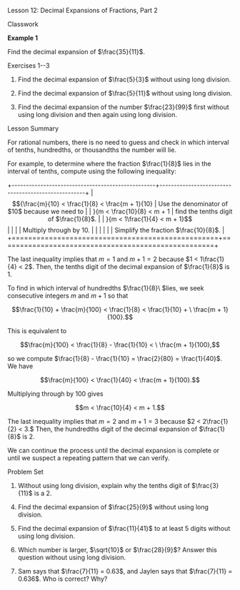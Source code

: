 Lesson 12: Decimal Expansions of Fractions, Part 2

Classwork

**Example 1**

Find the decimal expansion of $\frac{35}{11}$.

Exercises 1--3

1.  Find the decimal expansion of $\frac{5}{3}$ without using long
    division.

2.  Find the decimal expansion of $\frac{5}{11}$ without using long
    division.

3.  Find the decimal expansion of the number $\frac{23}{99}$ first
    without using long division and then again using long division.

Lesson Summary

For rational numbers, there is no need to guess and check in which
interval of tenths, hundredths, or thousandths the number will lie.

For example, to determine where the fraction $\frac{1}{8}$ lies in the
interval of tenths, compute using the following inequality:

+--------------------------------------------------+----------------------------------------------------+
| $${\frac{m}{10} < \frac{1}{8} < \frac{m + 1}{10} | Use the denominator of $10$ because we need to     |
| }{m < \frac{10}{8} < m + 1                       | find the tenths digit of $\frac{1}{8}$.            |
| }{m < 1\frac{1}{4} < m + 1}$$                    |                                                    |
|                                                  | Multiply through by $10$.                          |
|                                                  |                                                    |
|                                                  | Simplify the fraction $\frac{10}{8}$.              |
+==================================================+====================================================+

The last inequality implies that $m = 1$ and $m + 1 = 2$ because
$1 < 1\frac{1}{4} < 2$. Then, the tenths digit of the decimal expansion
of $\frac{1}{8}$ is $1$.

To find in which interval of hundredths $\frac{1}{8}\ $lies, we seek
consecutive integers $m$ and $m + 1$ so that

$$\frac{1}{10} + \frac{m}{100} < \frac{1}{8} < \frac{1}{10} + \ \frac{m + 1}{100}.$$

This is equivalent to

$$\frac{m}{100} < \frac{1}{8} - \frac{1}{10} < \ \frac{m + 1}{100},$$

so we compute
$\frac{1}{8} - \frac{1}{10} = \frac{2}{80} = \frac{1}{40}$. We have

$$\frac{m}{100} < \frac{1}{40} < \frac{m + 1}{100}.$$

Multiplying through by $100$ gives

$$m < \frac{10}{4} < m + 1.$$

The last inequality implies that $m = 2$ and $m + 1 = 3$ because
$2 < 2\frac{1}{2} < 3.$ Then, the hundredths digit of the decimal
expansion of $\frac{1}{8}$ is $2$.

We can continue the process until the decimal expansion is complete or
until we suspect a repeating pattern that we can verify.

Problem Set

1.  Without using long division, explain why the tenths digit of
    $\frac{3}{11}$ is a $2$.

<!-- -->

4.  Find the decimal expansion of $\frac{25}{9}$ without using long
    division.

5.  Find the decimal expansion of $\frac{11}{41}$ to at least $5$ digits
    without using long division.

6.  Which number is larger, $\sqrt{10}$ or $\frac{28}{9}$? Answer this
    question without using long division.

7.  Sam says that $\frac{7}{11} = 0.63$, and Jaylen says that
    $\frac{7}{11} = 0.636$. Who is correct? Why?
